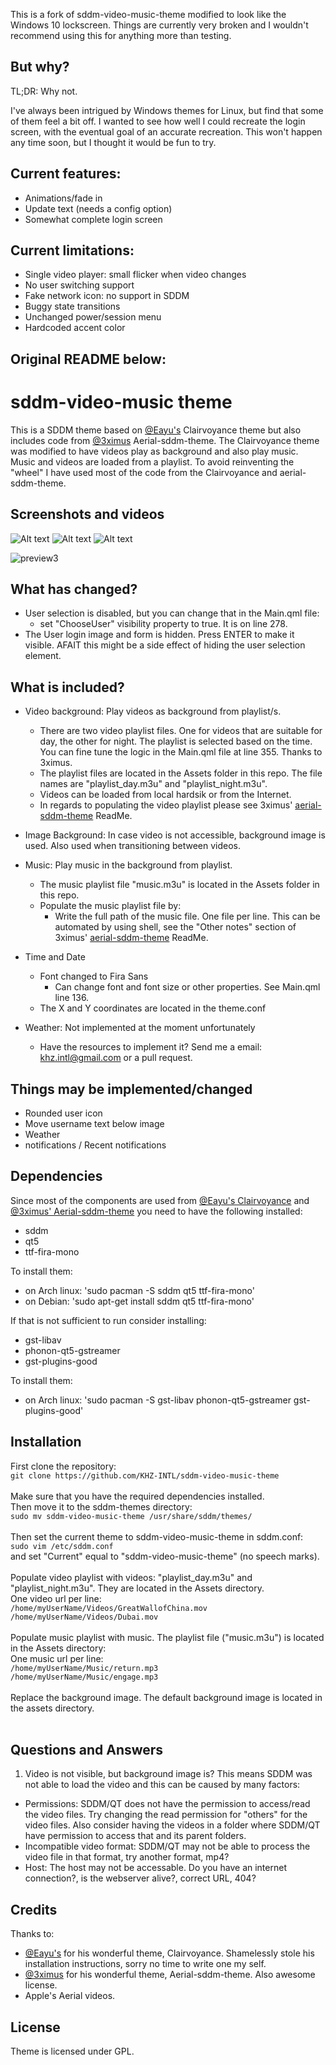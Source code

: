 

This is a fork of sddm-video-music-theme modified to look like the Windows 10 lockscreen. Things are currently very broken and I wouldn't recommend using this for anything more than testing.

## But why?
TL;DR: Why not.

I've always been intrigued by Windows themes for Linux, but find that some of them feel a bit off. I wanted to see how well I could recreate the login screen, with the eventual goal of an accurate recreation. This won't happen any time soon, but I thought it would be fun to try.

## Current features:
- Animations/fade in
- Update text (needs a config option)
- Somewhat complete login screen

## Current limitations:
- Single video player: small flicker when video changes
- No user switching support
- Fake network icon: no support in SDDM
- Buggy state transitions
- Unchanged power/session menu
- Hardcoded accent color


## Original README below:

# sddm-video-music theme
This is a SDDM theme based on [@Eayu's](https://github.com/Eayu/sddm-theme-clairvoyance) Clairvoyance theme but also includes code from [@3ximus](https://github.com/3ximus/aerial-sddm-theme) Aerial-sddm-theme. The Clairvoyance theme was modified to have videos play as background and also play music. Music and videos are loaded from a playlist. To avoid reinventing the "wheel" I have used most of the code from the Clairvoyance and aerial-sddm-theme.

## Screenshots and videos
![Alt text](/screenshots/screenshot_1.png?raw=true)
![Alt text](/screenshots/screenshot_2.png?raw=true)
![Alt text](/screenshots/screenshot_login_ui.png?raw=true)

![preview3](screenshots/1.gif)




## What has changed?
+ User selection is disabled, but you can change that in the Main.qml file:
  + set "ChooseUser" visibility property to true. It is on line 278.
+ The User login image and form is hidden. Press ENTER to make it visible. AFAIT this might be a side effect of hiding the user selection element.

## What is included?
+ Video background: Play videos as background from playlist/s.
  + There are two video playlist files. One for videos that are suitable for day, the other for night. The playlist is selected based on the time. You can fine tune the logic in the Main.qml file at line 355. Thanks to 3ximus.
  + The playlist files are located in the Assets folder in this repo. The file names are "playlist_day.m3u" and "playlist_night.m3u".
  + Videos can be loaded from local hardsik or from the Internet.
  + In regards to populating the video playlist please see 3ximus' [aerial-sddm-theme](https://github.com/3ximus/aerial-sddm-theme) ReadMe.
  
+ Image Background: In case video is not accessible, background image is used. Also used when transitioning between videos.

+ Music: Play music in the background from playlist.
  + The music playlist file "music.m3u" is located in the Assets folder in this repo.
  + Populate the music playlist file by:
    + Write the full path of the music file. One file per line. This can be automated by using shell, see the "Other notes" section of 3ximus' [aerial-sddm-theme](https://github.com/3ximus/aerial-sddm-theme) ReadMe.

+ Time and Date
  + Font changed to Fira Sans
    + Can change font and font size or other properties. See Main.qml line 136.
  + The X and Y coordinates are located in the theme.conf

+ Weather: Not implemented at the moment unfortunately
  + Have the resources to implement it? Send me a email: khz.intl@gmail.com or a pull request.

## Things may be implemented/changed
+ Rounded user icon
+ Move username text below image
+ Weather
+ notifications / Recent notifications

## Dependencies
Since most of the components are used from [@Eayu's Clairvoyance](https://github.com/Eayu/sddm-theme-clairvoyance) and [@3ximus' Aerial-sddm-theme](https://github.com/3ximus/aerial-sddm-theme) you need to have the following installed:
+ sddm
+ qt5
+ ttf-fira-mono

To install them:
+ on Arch linux: 'sudo pacman -S sddm qt5 ttf-fira-mono' 
+ on Debian: 'sudo apt-get install sddm qt5 ttf-fira-mono'

If that is not sufficient to run consider installing:
+ gst-libav 
+ phonon-qt5-gstreamer
+ gst-plugins-good

To install them:
+ on Arch linux: 'sudo pacman -S gst-libav phonon-qt5-gstreamer gst-plugins-good' 

## Installation<br>
First clone the repository:<br>
```git clone https://github.com/KHZ-INTL/sddm-video-music-theme```<br><br>
Make sure that you have the required dependencies installed.<br>
Then move it to the sddm-themes directory:<br>
```sudo mv sddm-video-music-theme /usr/share/sddm/themes/```<br><br>
Then set the current theme to sddm-video-music-theme in sddm.conf:<br>
```sudo vim /etc/sddm.conf```<br>
and set "Current" equal to "sddm-video-music-theme" (no speech marks).<br><br>
Populate video playlist with videos: "playlist_day.m3u" and "playlist_night.m3u". They are located in the Assets directory.<br>
One video url per line:<br>
```/home/myUserName/Videos/GreatWallofChina.mov```<br>
```/home/myUserName/Videos/Dubai.mov```<br><br>
Populate music playlist with music. The playlist file ("music.m3u") is located in the Assets directory:<br>
One music url per line:<br>
```/home/myUserName/Music/return.mp3```<br>
```/home/myUserName/Music/engage.mp3```<br><br>
Replace the background image. The default background image is located in the assets directory.<br><br>

## Questions and Answers
1. Video is not visible, but background image is?
This means SDDM was not able to load the video and this can be caused by many factors:
+ Permissions: SDDM/QT does not have the permission to access/read the video files. Try changing the read permission for "others" for the video files. Also consider having the videos in a folder where SDDM/QT have permission to access that and its parent folders.
+ Incompatible video format: SDDM/QT may not be able to process the video file in that format, try another format, mp4?
+ Host: The host may not be accessable. Do you have an internet connection?, is the webserver alive?, correct URL, 404?



## Credits
Thanks to:
+ [@Eayu's](https://github.com/Eayu/) for his wonderful theme, Clairvoyance. Shamelessly stole his installation instructions, sorry no time to write one my self. 
+ [@3ximus](https://github.com/3ximus/aerial-sddm-theme) for his wonderful theme, Aerial-sddm-theme. Also awesome license. 
+ Apple's Aerial videos.

## License

Theme is licensed under GPL.

